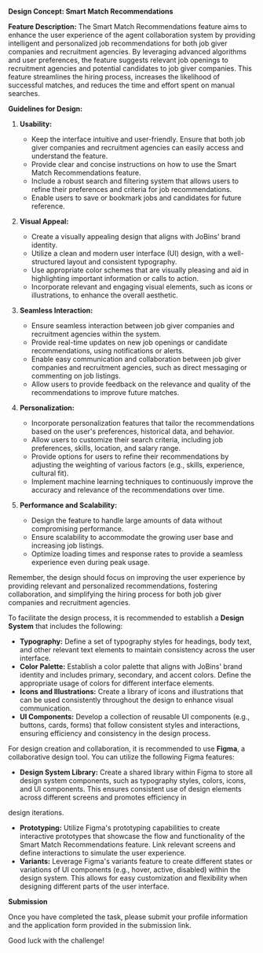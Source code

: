 **Design Concept: Smart Match Recommendations**

**Feature Description:**
The Smart Match Recommendations feature aims to enhance the user experience of the agent collaboration system by providing intelligent and personalized job recommendations for both job giver companies and recruitment agencies. By leveraging advanced algorithms and user preferences, the feature suggests relevant job openings to recruitment agencies and potential candidates to job giver companies. This feature streamlines the hiring process, increases the likelihood of successful matches, and reduces the time and effort spent on manual searches.

**Guidelines for Design:**

1. **Usability:**
    - Keep the interface intuitive and user-friendly. Ensure that both job giver companies and recruitment agencies can easily access and understand the feature.
    - Provide clear and concise instructions on how to use the Smart Match Recommendations feature.
    - Include a robust search and filtering system that allows users to refine their preferences and criteria for job recommendations.
    - Enable users to save or bookmark jobs and candidates for future reference.

2. **Visual Appeal:**
    - Create a visually appealing design that aligns with JoBins' brand identity.
    - Utilize a clean and modern user interface (UI) design, with a well-structured layout and consistent typography.
    - Use appropriate color schemes that are visually pleasing and aid in highlighting important information or calls to action.
    - Incorporate relevant and engaging visual elements, such as icons or illustrations, to enhance the overall aesthetic.

3. **Seamless Interaction:**
    - Ensure seamless interaction between job giver companies and recruitment agencies within the system.
    - Provide real-time updates on new job openings or candidate recommendations, using notifications or alerts.
    - Enable easy communication and collaboration between job giver companies and recruitment agencies, such as direct messaging or commenting on job listings.
    - Allow users to provide feedback on the relevance and quality of the recommendations to improve future matches.

4. **Personalization:**
    - Incorporate personalization features that tailor the recommendations based on the user's preferences, historical data, and behavior.
    - Allow users to customize their search criteria, including job preferences, skills, location, and salary range.
    - Provide options for users to refine their recommendations by adjusting the weighting of various factors (e.g., skills, experience, cultural fit).
    - Implement machine learning techniques to continuously improve the accuracy and relevance of the recommendations over time.

5. **Performance and Scalability:**
    - Design the feature to handle large amounts of data without compromising performance.
    - Ensure scalability to accommodate the growing user base and increasing job listings.
    - Optimize loading times and response rates to provide a seamless experience even during peak usage.

Remember, the design should focus on improving the user experience by providing relevant and personalized recommendations, fostering collaboration, and simplifying the hiring process for both job giver companies and recruitment agencies.

To facilitate the design process, it is recommended to establish a **Design System** that includes the following:

- **Typography:** Define a set of typography styles for headings, body text, and other relevant text elements to maintain consistency across the user interface.
- **Color Palette:** Establish a color palette that aligns with JoBins' brand identity and includes primary, secondary, and accent colors. Define the appropriate usage of colors for different interface elements.
- **Icons and Illustrations:** Create a library of icons and illustrations that can be used consistently throughout the design to enhance visual communication.
- **UI Components:** Develop a collection of reusable UI components (e.g., buttons, cards, forms) that follow consistent styles and interactions, ensuring efficiency and consistency in the design process.

For design creation and collaboration, it is recommended to use **Figma**, a collaborative design tool. You can utilize the following Figma features:

- **Design System Library:** Create a shared library within Figma to store all design system components, such as typography styles, colors, icons, and UI components. This ensures consistent use of design elements across different screens and promotes efficiency in

design iterations.
- **Prototyping:** Utilize Figma's prototyping capabilities to create interactive prototypes that showcase the flow and functionality of the Smart Match Recommendations feature. Link relevant screens and define interactions to simulate the user experience.
- **Variants:** Leverage Figma's variants feature to create different states or variations of UI components (e.g., hover, active, disabled) within the design system. This allows for easy customization and flexibility when designing different parts of the user interface.

**Submission**

Once you have completed the task, please submit your profile information and the application form provided in the submission link.

Good luck with the challenge!
